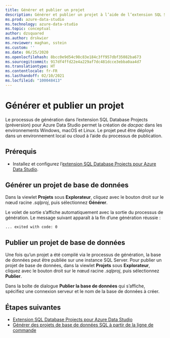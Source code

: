 ```yaml
---
title: Générer et publier un projet
description: Générer et publier un projet à l’aide de l’extension SQL Server Database Projects
ms.prod: azure-data-studio
ms.technology: azure-data-studio
ms.topic: conceptual
author: dzsquared
ms.author: drskwier
ms.reviewer: maghan, sstein
ms.custom: ''
ms.date: 06/25/2020
ms.openlocfilehash: 8bcc0e9d54c98c83e184c3ff957dbf35082ba673
ms.sourcegitcommit: 917df4ffd22e4a229af7dc481dcce3ebba0aa4d7
ms.translationtype: HT
ms.contentlocale: fr-FR
ms.lasthandoff: 02/10/2021
ms.locfileid: "100048413"
---
```

# <a name="build-and-publish-a-project"></a>Générer et publier un projet

Le processus de génération dans l’extension SQL Database Projects (préversion) pour Azure Data Studio permet la création de *dacpac* dans les environnements Windows, macOS et Linux. Le projet peut être déployé dans un environnement local ou cloud à l’aide du processus de publication.

## <a name="prerequisites"></a>Prérequis

- Installez et configurez l’[extension SQL Database Projects pour Azure Data Studio](sql-database-project-extension.md).

## <a name="build-a-database-project"></a>Générer un projet de base de données

 Dans la viewlet **Projets** sous **Explorateur**, cliquez avec le bouton droit sur le nœud racine *.sqlproj*, puis sélectionnez **Générer**.

 Le volet de sortie s’affiche automatiquement avec la sortie du processus de génération.  Le message suivant apparaît à la fin d’une génération réussie : 

 ``` ... exited with code: 0 ```

## <a name="publish-a-database-project"></a>Publier un projet de base de données

Une fois qu’un projet a été compilé via le processus de génération, la base de données peut être publiée sur une instance SQL Server. Pour publier un projet de base de données, dans la viewlet **Projets** sous **Explorateur**, cliquez avec le bouton droit sur le nœud racine *.sqlproj*, puis sélectionnez **Publier**.

Dans la boîte de dialogue **Publier la base de données** qui s’affiche, spécifiez une connexion serveur et le nom de la base de données à créer.

## <a name="next-steps"></a>Étapes suivantes

- [Extension SQL Database Projects pour Azure Data Studio](sql-database-project-extension.md)
- [Générer des projets de base de données SQL à partir de la ligne de commande](sql-database-project-extension-build-from-command-line.md)
